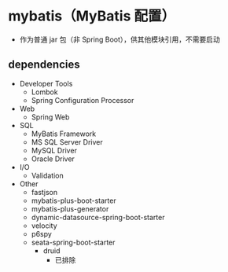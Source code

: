 # mybatis（MyBatis 配置）

- 作为普通 jar 包（非 Spring Boot），供其他模块引用，不需要启动

## dependencies
- Developer Tools
    - Lombok
    - Spring Configuration Processor
- Web
    - Spring Web
- SQL
    - MyBatis Framework
    - MS SQL Server Driver
    - MySQL Driver
    - Oracle Driver
- I/O
    - Validation
- Other
    - fastjson
    - mybatis-plus-boot-starter
    - mybatis-plus-generator
    - dynamic-datasource-spring-boot-starter
    - velocity
    - p6spy
    - seata-spring-boot-starter
        - druid
            - 已排除
